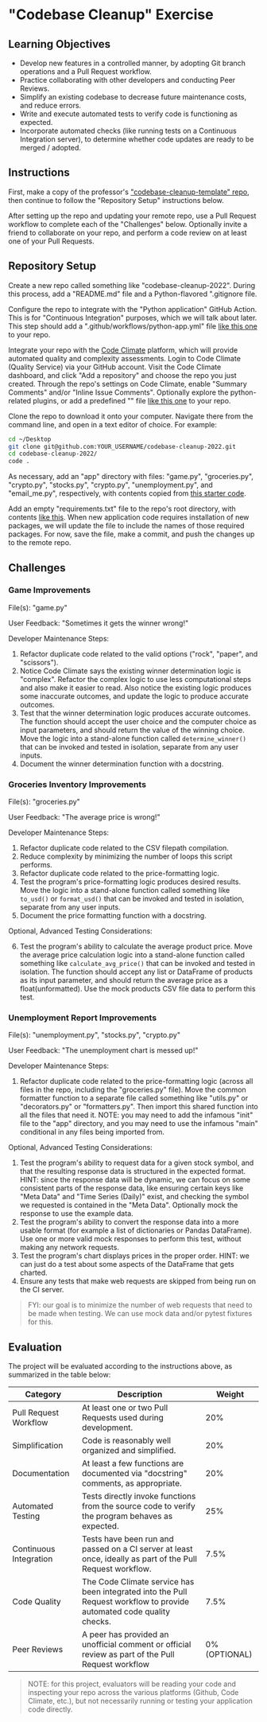 # "Codebase Cleanup" Exercise

## Learning Objectives

  + Develop new features in a controlled manner, by adopting Git branch operations and a Pull Request workflow.
  + Practice collaborating with other developers and conducting Peer Reviews.
  + Simplify an existing codebase to decrease future maintenance costs, and reduce errors.
  + Write and execute automated tests to verify code is functioning as expected.
  + Incorporate automated checks (like running tests on a Continuous Integration server), to determine whether code updates are ready to be merged / adopted.

## Instructions


First, make a copy of the professor's ["codebase-cleanup-template" repo](https://github.com/prof-rossetti/codebase-cleanup-template), then continue to follow the "Repository Setup" instructions below.

After setting up the repo and updating your remote repo, use a Pull Request workflow to complete each of the "Challenges" below. Optionally invite a friend to collaborate on your repo, and perform a code review on at least one of your Pull Requests.

## Repository Setup

Create a new repo called something like "codebase-cleanup-2022". During this process, add a "README.md" file and a Python-flavored ".gitignore file.

Configure the repo to integrate with the "Python application" GitHub Action. This is for "Continuous Integration" purposes, which we will talk about later. This step should add a ".github/workflows/python-app.yml" file [like this one](starter/python-app.yml) to your repo.

Integrate your repo with the [Code Climate](/notes/devtools/code-climate.md) platform, which will provide automated quality and complexity assessments. Login to Code Climate (Quality Service) via your GitHub account. Visit the Code Climate dashboard, and click "Add a repository" and choose the repo you just created. Through the repo's settings on Code Climate, enable "Summary Comments" and/or "Inline Issue Comments". Optionally explore the python-related plugins, or add a predefined "" file [like this one](starter/.codeclimate.yml) to your repo.

Clone the repo to download it onto your computer. Navigate there from the command line, and open in a text editor of choice. For example:

```sh
cd ~/Desktop
git clone git@github.com:YOUR_USERNAME/codebase-cleanup-2022.git
cd codebase-cleanup-2022/
code .
```

As necessary, add an "app" directory with files: "game.py", "groceries.py", "crypto.py", "stocks.py", "crypto.py", "unemployment.py", and "email_me.py", respectively, with contents copied from [this starter code](starter/app).

Add an empty "requirements.txt" file to the repo's root directory, with contents [like this](starter/requirements.txt). When new application code requires installation of new packages, we will update the file to include the names of those required packages. For now, save the file, make a commit, and push the changes up to the remote repo.



## Challenges

### Game Improvements

File(s): "game.py"

User Feedback: "Sometimes it gets the winner wrong!"

Developer Maintenance Steps:

  1. Refactor duplicate code related to the valid options ("rock", "paper", and "scissors").
  2. Notice Code Climate says the existing winner determination logic is "complex". Refactor the complex logic to use less computational steps and also make it easier to read. Also notice the existing logic produces some inaccurate outcomes, and update the logic to produce accurate outcomes.
  3. Test that the winner determination logic produces accurate outcomes. The function should accept the user choice and the computer choice as input parameters, and should return the value of the winning choice. Move the logic into a stand-alone function called `determine_winner()` that can be invoked and tested in isolation, separate from any user inputs.
  4. Document the winner determination function with a docstring.

### Groceries Inventory Improvements

File(s): "groceries.py"

User Feedback: "The average price is wrong!"

Developer Maintenance Steps:

  1. Refactor duplicate code related to the CSV filepath compilation.
  2. Reduce complexity by minimizing the number of loops this script performs.
  3. Refactor duplicate code related to the price-formatting logic.
  4. Test the program's price-formatting logic produces desired results. Move the logic into a stand-alone function called something like `to_usd()` or `format_usd()` that can be invoked and tested in isolation, separate from any user inputs.
  5. Document the price formatting function with a docstring.

Optional, Advanced Testing Considerations:

  6. Test the program's ability to calculate the average product price. Move the average price calculation logic into a stand-alone function called something like `calculate_avg_price()` that can be invoked and tested in isolation. The function should accept any list or DataFrame of products as its input parameter, and should return the average price as a float(unformatted). Use the mock products CSV file data to perform this test.

### Unemployment Report Improvements

File(s): "unemployment.py", "stocks.py", "crypto.py"

User Feedback: "The unemployment chart is messed up!"

Developer Maintenance Steps:

  1. Refactor duplicate code related to the price-formatting logic (across all files in the repo, including the "groceries.py" file). Move the common formatter function to a separate file called something like "utils.py" or "decorators.py" or "formatters.py". Then import this shared function into all the files that need it. NOTE: you may need to add the infamous "init" file to the "app" directory, and you may need to use the infamous "main" conditional in any files being imported from.

Optional, Advanced Testing Considerations:

  1. Test the program's ability to request data for a given stock symbol, and that the resulting response data is structured in the expected format. HINT: since the response data will be dynamic, we can focus on some consistent parts of the response data, like ensuring certain keys like "Meta Data" and "Time Series (Daily)" exist, and checking the symbol we requested is contained in the "Meta Data". Optionally mock the response to use the example data.
  2. Test the program's ability to convert the response data into a more usable format (for example a list of dictionaries or Pandas DataFrame). Use one or more valid mock responses to perform this test, without making any network requests.
  3. Test the program's chart displays prices in the proper order. HINT: we can just do a test about some aspects of the DataFrame that gets charted.
  4. Ensure any tests that make web requests are skipped from being run on the CI server.


> FYI: our goal is to minimize the number of web requests that need to be made when testing. We can use mock data and/or pytest fixtures for this.



## Evaluation

The project will be evaluated according to the instructions above, as summarized in the table below:

Category | Description | Weight
--- | --- | ---
Pull Request Workflow | At least one or two Pull Requests used during development. | 20%
Simplification | Code is reasonably well organized and simplified. | 20%
Documentation | At least a few functions are documented via "docstring" comments, as appropriate. | 20%
Automated Testing | Tests directly invoke functions from the source code to verify the program behaves as expected. | 25%
Continuous Integration | Tests have been run and passed on a CI server at least once, ideally as part of the Pull Request workflow. | 7.5%
Code Quality | The Code Climate service has been integrated into the Pull Request workflow to provide automated code quality checks. | 7.5%
Peer Reviews | A peer has provided an unofficial comment or official review as part of the Pull Request workflow | 0% (OPTIONAL)

> NOTE: for this project, evaluators will be reading your code and inspecting your repo across the various platforms (Github, Code Climate, etc.), but not necessarily running or testing your application code directly.
